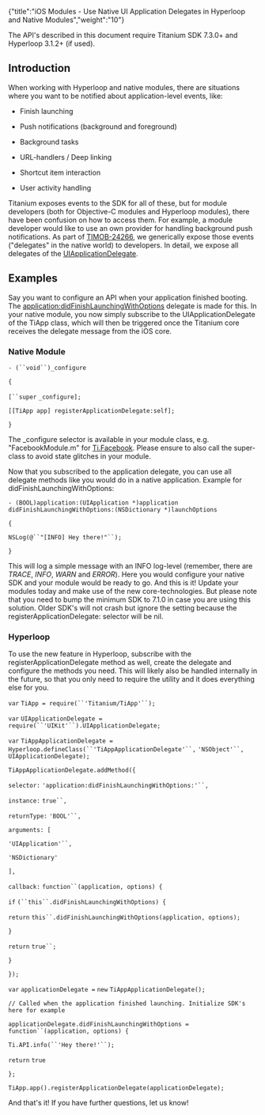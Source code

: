 {"title":"iOS Modules - Use Native UI Application Delegates in Hyperloop and Native Modules","weight":"10"}

The API's described in this document require Titanium SDK 7.3.0+ and Hyperloop 3.1.2+ (if used).

## Introduction

When working with Hyperloop and native modules, there are situations where you want to be notified about application-level events, like:

* Finish launching

* Push notifications (background and foreground)

* Background tasks

* URL-handlers / Deep linking

* Shortcut item interaction

* User activity handling

Titanium exposes events to the SDK for all of these, but for module developers (both for Objective-C modules and Hyperloop modules), there have been confusion on how to access them. For example, a module developer would like to use an own provider for handling background push notifications. As part of [TIMOB-24266](https://jira.appcelerator.org/browse/TIMOB-24266), we generically expose those events ("delegates" in the native world) to developers. In detail, we expose all delegates of the [UIApplicationDelegate](https://developer.apple.com/documentation/uikit/uiapplicationdelegate?language=objc).

## Examples

Say you want to configure an API when your application finished booting. The [application:didFinishLaunchingWithOptions](https://developer.apple.com/documentation/uikit/uiapplicationdelegate/1622921-application?language=objc) delegate is made for this. In your native module, you now simply subscribe to the UIApplicationDelegate of the TiApp class, which will then be triggered once the Titanium core receives the delegate message from the iOS core.

### Native Module

`- (``void``)_configure`

`{`

`[``super` `_configure];`

`[[TiApp app] registerApplicationDelegate:self];`

`}`

The \_configure selector is available in your module class, e.g. "FacebookModule.m" for [Ti.Facebook](#!/api/Titanium.Facebook). Please ensure to also call the super-class to avoid state glitches in your module.

Now that you subscribed to the application delegate, you can use all delegate methods like you would do in a native application. Example for didFinishLaunchingWithOptions:

`- (BOOL)application:(UIApplication *)application didFinishLaunchingWithOptions:(NSDictionary *)launchOptions`

`{`

`NSLog(@``"[INFO] Hey there!"``);`

`} `

This will log a simple message with an INFO log-level (remember, there are _TRACE_, _INFO_, _WARN_ and _ERROR_). Here you would configure your native SDK and your module would be ready to go. And this is it! Update your modules today and make use of the new core-technologies. But please note that you need to bump the minimum SDK to 7.1.0 in case you are using this solution. Older SDK's will not crash but ignore the setting because the registerApplicationDelegate: selector will be nil.

### Hyperloop

To use the new feature in Hyperloop, subscribe with the registerApplicationDelegate method as well, create the delegate and configure the methods you need. This will likely also be handled internally in the future, so that you only need to require the utility and it does everything else for you.

`var` `TiApp = require(``'Titanium/TiApp'``);`

`var` `UIApplicationDelegate = require(``'UIKit'``).UIApplicationDelegate;`

`var` `TiAppApplicationDelegate = Hyperloop.defineClass(``'TiAppApplicationDelegate'``,` `'NSObject'``, UIApplicationDelegate);`

`TiAppApplicationDelegate.addMethod({`

`selector:` `'application:didFinishLaunchingWithOptions:'``,`

`instance:` `true``,`

`returnType:` `'BOOL'``,`

`arguments: [`

`'UIApplication'``,`

`'NSDictionary'`

`],`

`callback:` `function``(application, options) {`

`if` `(``this``.didFinishLaunchingWithOptions) {`

`return`  `this``.didFinishLaunchingWithOptions(application, options);`

`}`

`return`  `true``;`

`}`

`});`

`var` `applicationDelegate =` `new` `TiAppApplicationDelegate();`

`// Called when the application finished launching. Initialize SDK's here for example`

`applicationDelegate.didFinishLaunchingWithOptions =` `function``(application, options) {`

`Ti.API.info(``'Hey there!'``);`

`return`  `true`

`};`

`TiApp.app().registerApplicationDelegate(applicationDelegate);`

And that's it! If you have further questions, let us know!

